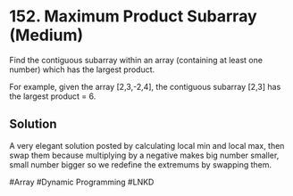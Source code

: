 # 152. Maximum Product Subarray (Medium)

Find the contiguous subarray within an array (containing at least one number) which has the largest product.

For example, given the array [2,3,-2,4],
the contiguous subarray [2,3] has the largest product = 6.

## Solution
A very elegant solution posted by calculating local min and local max, then swap them because multiplying by a negative makes big number smaller, small number bigger so we redefine the extremums by swapping them.

#Array #Dynamic Programming
#LNKD
